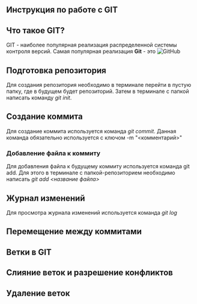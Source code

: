 ## Инструкция по работе с GIT

## Что такое GIT?

GIT - наиболее популярная реализация распределенной системы контроля версий. Самая популярная реализация **Git** - это ![GitHub](https://GitHub.com/)

## Подготовка репозитория

Для создания репозитория необходимо в терминале перейти в пустую папку, где в будущем будет репозиторий. Затем в терминале с папкой написать команду _git init_.

## Создание коммита

Для создание коммита используется команда _git commit_. Данная команда обязательно используется с ключом -m "<комментарий>"

### Добавление файла к коммиту

Для добавления файла к будущему коммиту используется команда git add. Для этого в терминале с папкой-репозиторием необходимо написать _git add <название файла>_

## Журнал изменений

Для просмотра журнала изменений используется команда _git log_

## Перемещение между коммитами

## Ветки в GIT

## Слияние веток и разрешение конфликтов

## Удаление веток
